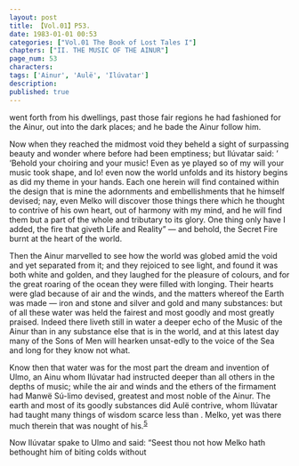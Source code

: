 ```yaml
---
layout: post
title: 【Vol.01】P53.
date: 1983-01-01 00:53
categories: ["Vol.01 The Book of Lost Tales I"]
chapters: ["II. THE MUSIC OF THE AINUR"]
page_num: 53
characters: 
tags: ['Ainur', 'Aulë', 'Ilúvatar']
description: 
published: true
---
```


<p style="text-indent: 0;">
went forth from his dwellings, past those fair regions he had fashioned for the Ainur, out into the dark places; and he bade the Ainur follow him.
</p>

Now when they reached the midmost void they beheld a sight of surpassing beauty and wonder where before had been emptiness; but Ilúvatar said: ’ ‘Behold your choiring and your music! Even as ye played so of my will your music took shape, and lo! even now the world unfolds and its history begins as did my theme in your hands. Each one herein will find contained within the design that is mine the adornments and embellishments that he himself devised; nay, even Melko will discover those things there which he thought to contrive of his own heart, out of harmony with my mind, and he will find them but a part of the whole and tributary to its glory. One thing only have I added, the fire that giveth Life and Reality” — and behold, the Secret Fire burnt at the heart of the world.

Then the Ainur marvelled to see how the world was globed amid the void and yet separated from it; and they rejoiced to see light, and found it was both white and golden, and they laughed for the pleasure of colours, and for the great roaring of the ocean they were filled with longing. Their hearts were glad because of air and the winds, and the matters whereof the Earth was made — iron and stone and silver and gold and many substances: but of all these water was held the fairest and most goodly and most greatly praised. Indeed there liveth still in water a deeper echo of the Music of the Ainur than in any substance else that is in the world, and at this latest day many of the Sons of Men will hearken unsat-edly to the voice of the Sea and long for they know not what.

Know then that water was for the most part the dream and invention of Ulmo, an Ainu whom Ilúvatar had instructed deeper than all others in the depths of music; while the air and winds and the ethers of the firmament had Manwë Sú-limo devised, greatest and most noble of the Ainur. The earth and most of its goodly substances did Aulë contrive, whom Ilúvatar had taught many things of wisdom scarce less than . Melko, yet was there much therein that was nought of his.<SUP>[5]({{site.baseurl}}/vol01-p58)</SUP>

Now Ilúvatar spake to Ulmo and said: “Seest thou not how Melko hath bethought him of biting colds without 

